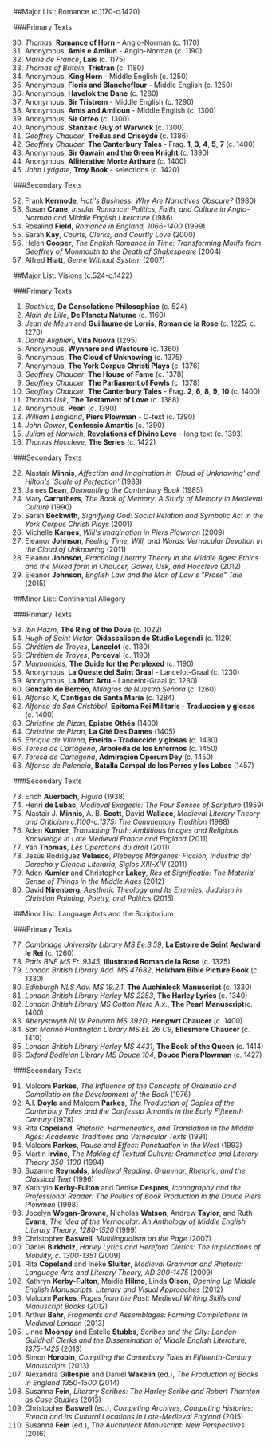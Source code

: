 ##Major List: Romance (c.1170-c.1420)

###Primary Texts

30. _Thomas_, __Romance of Horn__ - Anglo-Norman (c. 1170)
29. Anonymous, __Amis e Amilun__ - Anglo-Norman (c. 1190)
32. _Marie de France_, __Lais__ (c. 1175)
31. _Thomas of Britain_, __Tristran__ (c. 1180)
1. Anonymous, __King Horn__ - Middle English (c. 1250)
36. Anonymous, __Floris and Blancheflour__ - Middle English (c. 1250)
34. Anonymous, __Havelok the Dane__ (c. 1280)
39. Anonymous, __Sir Tristrem__ - Middle English (c. 1290)
3. Anonymous, __Amis and Amiloun__ - Middle English (c. 1300)
37. Anonymous, __Sir Orfeo__ (c. 1300)
38. Anonymous, __Stanzaic Guy of Warwick__ (c. 1300)
40. _Geoffrey Chaucer_, __Troilus and Criseyde__ (c. 1386)
41. _Geoffrey Chaucer_, __The Canterbury Tales__ - Frag. __1__, __3__, __4__, __5__, __7__ (c. 1400)
35. Anonymous, __Sir Gawain and the Green Knight__ (c. 1390)
46. Anonymous, __Alliterative Morte Arthure__ (c. 1400)
47. _John Lydgate_, __Troy Book__ - selections (c. 1420)

###Secondary Texts

52. Frank __Kermode__, _Hoti's Business: Why Are Narratives Obscure?_ (1980)
50. Susan __Crane__, _Insular Romance: Politics, Faith, and Culture in Anglo-Norman and Middle English Literature_ (1986)
51. Rosalind __Field__, _Romance in England, 1066-1400_ (1999)
48. Sarah __Kay__, _Courts, Clerks, and Courtly Love_ (2000)
49. Helen __Cooper__, _The English Romance in Time: Transforming Motifs from Geoffrey of Monmouth to the Death of Shakespeare_ (2004)
53. Alfred __Hiatt__, _Genre Without System_ (2007)

##Major List: Visions (c.524-c.1422)

###Primary Texts

1. _Boethius_, __De Consolatione Philosophiae__ (c. 524)
2. _Alain de Lille_, __De Planctu Naturae__ (c. 1160)
3. _Jean de Meun_ and __Guillaume de Lorris__, __Roman de la Rose__ (c. 1225, c. 1270)
4. _Dante Alighieri_, __Vita Nuova__ (1295) 
5. Anonymous, __Wynnere and Wastoure__ (c. 1360)
6. Anonymous, __The Cloud of Unknowing__ (c. 1375)
7. Anonymous, __The York Corpus Christi Plays__ (c. 1376) 
8. _Geoffrey Chaucer_, __The House of Fame__ (c. 1378)
9. _Geoffrey Chaucer_, __The Parliament of Fowls__ (c. 1378)
10. _Geoffrey Chaucer_, __The Canterbury Tales__ - Frag. __2__, __6__, __8__, __9__, __10__ (c. 1400)
15. _Thomas Usk_, __The Testament of Love__ (c. 1388)
16. Anonymous, __Pearl__ (c. 1390)
17. _William Langland_, __Piers Plowman__ - C-text (c. 1390)
19. _John Gower_, __Confessio Amantis__ (c. 1390)
18. _Julian of Norwich_, __Revelations of Divine Love__ - long text (c. 1393)
20. _Thomas Hoccleve_, __The Series__ (c. 1422)

###Secondary Texts

22. Alastair __Minnis__, _Affection and Imagination in 'Cloud of Unknowing' and Hilton's 'Scale of Perfection'_ (1983)
25. James __Dean__, _Dismantling the Canterbury Book_ (1985)
24. Mary __Carruthers__, _The Book of Memory: A Study of Memory in Medieval Culture_ (1990)
21. Sarah __Beckwith__, _Signifying God: Social Relation and Symbolic Act in the York Corpus Christi Plays_ (2001)
26. Michelle __Karnes__, _Will's Imagination in Piers Plowman_ (2009)
23. Eleanor __Johnson__, _Feeling Time, Will, and Words: Vernacular Devotion in the Cloud of Unknowing_ (2011)
28. Eleanor __Johnson__, _Practicing Literary Theory in the Middle Ages: Ethics and the Mixed form in Chaucer, Gower, Usk, and Hoccleve_ (2012)
27. Eleanor __Johnson__, _English Law and the Man of Law's "Prose" Tale_ (2015)


##Minor List: Continental Allegory

###Primary Texts

53. _Ibn Hazm_, __The Ring of the Dove__ (c. 1022)
67. _Hugh of Saint Victor_, __Didascalicon de Studio Legendi__ (c. 1129)
58. _Chrétien de Troyes_, __Lancelot__ (c. 1180)
59. _Chrétien de Troyes_, __Perceval__ (c. 1190)
62. _Maimonides_, __The Guide for the Perplexed__ (c. 1190)
60. Anonymous, __La Queste del Saint Graal__ - Lancelot-Graal (c. 1230)
61. Anonymous, __La Mort Artu__ - Lancelot-Graal (c. 1230)
66. __Gonzalo de Berceo__, _Milagros de Nuestra Señora_ (c. 1260)
68. _Alfonso X_, __Cantigas de Santa María__ (c. 1284)
63. _Alfonso de San Cristóbal_, __Epitoma Rei Militaris - Traducción y glosas__ (c. 1400)
57. _Christine de Pizan_, __Epistre Othéa__ (1400)
56. _Christine de Pizan_, __La Cité Des Dames__ (1405)
65. _Enrique de Villena_, __Eneida - Traducción y glosas__ (c. 1430)
54. _Teresa de Cartagena_, __Arboleda de los Enfermos__ (c. 1450)
55. _Teresa de Cartagena_, __Admiraçión Operum Dey__ (c. 1450)
64. _Alfonso de Palencia_, __Batalla Campal de los Perros y los Lobos__ (1457)

###Secondary Texts

73. Erich __Auerbach__, _Figura_ (1938)
72. Henri __de Lubac__, _Medieval Exegesis: The Four Senses of Scripture_ (1959)
68. Alastair J. __Minnis__, A. B. __Scott__, David __Wallace__, _Medieval Literary Theory and Criticism c.1100-c.1375: The Commentary Tradition_ (1988)
69. Aden __Kumler__, _Translating Truth: Ambitious Images and Religious Knowledge in Late Medieval France and England_ (2011)
74. Yan __Thomas__, _Les Opérations du droit_ (2011)
75. Jesús Rodríguez __Velasco__, _Plebeyos Márgenes: Ficción, Industria del Derecho y Ciencia Literaria, Siglos XIII-XIV_ (2011)
70. Aden __Kumler__ and Christopher __Lakey__, _Res et Significatio: The Material Sense of Things in the Middle Ages_ (2012)
71. David __Nirenberg__, _Aesthetic Theology and Its Enemies: Judaism in Christian Painting, Poetry, and Politics_ (2015)
 

##Minor List: Language Arts and the Scriptorium

###Primary Texts

77. _Cambridge University Library MS Ee.3.59_, __La Estoire de Seint Aedward le Rei__ (c. 1260)
85. _Paris BNF MS Fr. 9345_, __Illustrated Roman de la Rose__ (c. 1325)
86. _London British Library Add. MS 47682_, __Holkham Bible Picture Book__ (c. 1330)
78. _Edinburgh NLS Adv. MS 19.2.1_, __The Auchinleck Manuscript__ (c. 1330)
79. _London British Library Harley MS 2253_, __The Harley Lyrics__ (c. 1340)
82. _London British Library MS Cotton Nero A.x._, __The Pearl Manuscript__(c. 1400)
84. _Aberystwyth NLW Peniarth MS 392D_, __Hengwrt Chaucer__ (c. 1400)
80. _San Marino Huntington Library MS EL 26 C9_, __Ellesmere Chaucer__ (c. 1410)
83. _London British Library Harley MS 4431_, __The Book of the Queen__ (c. 1414)
81. _Oxford Bodleian Library MS Douce 104_, __Douce Piers Plowman__ (c. 1427) 

###Secondary Texts

91. Malcom __Parkes__, _The Influence of the Concepts of Ordinatio and Compilatio on the Development of the Book_ (1976)
89. A.I. __Doyle__ and Malcom __Parkes__, _The Production of Copies of the Canterbury Tales and the Confessio Amantis in the Early Fifteenth Century_ (1978)
94. Rita __Copeland__, _Rhetoric, Hermeneutics, and Translation in the Middle Ages: Academic Traditions and 
Vernacular Texts_ (1991)
92. Malcom __Parkes__, _Pause and Effect: Punctuation in the West_ (1993)
95. Martin __Irvine__, _The Making of Textual Culture: Grammatica and Literary Theory 350-1100_ (1994)
96. Suzanne __Reynolds__, _Medieval Reading: Grammar, Rhetoric, and the Classical Text_ (1996)
90. Kathryin __Kerby-Fulton__ and Denise __Despres__, _Iconography and the Professional Reader: The Politics of Book Production in the Douce Piers Plowman_ (1998)
76. Jocelyn __Wogan-Browne__, Nicholas __Watson__, Andrew __Taylor__, and Ruth __Evans__, _The Idea of the Vernacular: An Anthology of Middle English Literary Theory, 1280-1520_ (1999)
88. Christopher __Baswell__, _Multilingualism on the Page_ (2007)
1. Daniel __Birkholz__, _Harley Lyrics and Hereford Clerics: The Implications of Mobility, c. 1300-1351_ (2009)
75. Rita __Copeland__ and Ineke __Sluiter__, _Medieval Grammar and Rhetoric: Language Arts and Literary Theory, AD 300-1475_ (2009)
87. Kathryn __Kerby-Fulton__, Maidie __Hilmo__, Linda __Olson__, _Opening Up Middle English Manuscripts: Literary and Visual Approaches_ (2012)
93. Malcom __Parkes__, _Pages from the Past: Medieval Writing Skills and Manuscript Books_ (2012)
99. Arthur __Bahr__, _Fragments and Assemblages: Forming Compilations in Medieval London_ (2013)
1. Linne __Mooney__ and Estelle __Stubbs__, _Scribes and the City: London Guildhall Clerks and the Dissemination of Middle English Literature, 1375-1425_ (2013)
1. Simon __Horobin__, _Compiling the Canterbury Tales in Fifteenth-Century Manuscripts_ (2013)
1. Alexandra __Gillespie__ and Daniel __Wakelin__ (ed.), _The Production of Books in England 1350-1500_ (2014)
97. Susanna __Fein__, _Literary Scribes: The Harley Scribe and Robert Thornton as Case Studies_ (2015)
98. Christopher __Baswell__ (ed.), _Competing Archives, Competing Histories: French and Its Cultural Locations in Late-Medieval England_ (2015)
1. Susanna __Fein__ (ed.), _The Auchinleck Manuscript: New Perspectives_ (2016)
